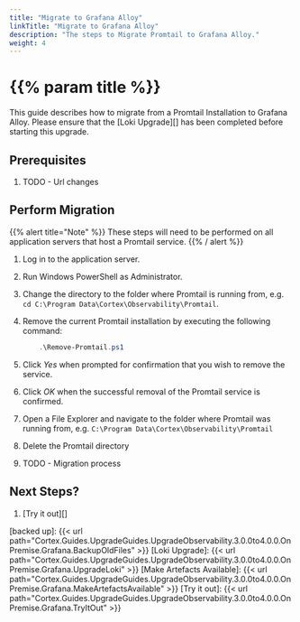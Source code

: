 ```yaml
---
title: "Migrate to Grafana Alloy"
linkTitle: "Migrate to Grafana Alloy"
description: "The steps to Migrate Promtail to Grafana Alloy."
weight: 4
---
```


# {{% param title %}}

This guide describes how to migrate from a Promtail Installation to Grafana Alloy. Please ensure that the [Loki Upgrade][] has been completed before starting this upgrade.

## Prerequisites

1. TODO - Url changes

## Perform Migration

{{% alert title="Note" %}}
These steps will need to be performed on all application servers that host a Promtail service.
{{% / alert %}}

1. Log in to the application server.
1. Run Windows PowerShell as Administrator.
1. Change the directory to the folder where Promtail is running from, e.g. `cd C:\Program Data\Cortex\Observability\Promtail`.
1. Remove the current Promtail installation by executing the following command:

    ``` powershell
        .\Remove-Promtail.ps1
    ```

1. Click *Yes* when prompted for confirmation that you wish to remove the service.
1. Click *OK* when the successful removal of the Promtail service is confirmed.
1. Open a File Explorer and navigate to the folder where Promtail was running from, e.g. `C:\Program Data\Cortex\Observability\Promtail`
1. Delete the Promtail directory
1. TODO - Migration process

## Next Steps?

1. [Try it out][]

[backed up]: {{< url path="Cortex.Guides.UpgradeGuides.UpgradeObservability.3.0.0to4.0.0.OnPremise.Grafana.BackupOldFiles" >}}
[Loki Upgrade]: {{< url path="Cortex.Guides.UpgradeGuides.UpgradeObservability.3.0.0to4.0.0.OnPremise.Grafana.UpgradeLoki" >}}
[Make Artefacts Available]: {{< url path="Cortex.Guides.UpgradeGuides.UpgradeObservability.3.0.0to4.0.0.OnPremise.Grafana.MakeArtefactsAvailable" >}}
[Try it out]: {{< url path="Cortex.Guides.UpgradeGuides.UpgradeObservability.3.0.0to4.0.0.OnPremise.Grafana.TryItOut" >}}
